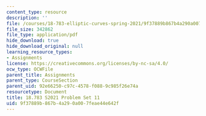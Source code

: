 ```yaml
---
content_type: resource
description: ''
file: /courses/18-783-elliptic-curves-spring-2021/9f37889b867b4a290a007feae44e642f_MIT18_783S21_PS11.pdf
file_size: 342862
file_type: application/pdf
hide_download: true
hide_download_original: null
learning_resource_types:
- Assignments
license: https://creativecommons.org/licenses/by-nc-sa/4.0/
ocw_type: OCWFile
parent_title: Assignments
parent_type: CourseSection
parent_uid: 92e66250-c97c-4578-f088-9c985f26e74a
resourcetype: Document
title: 18.783 S2021 Problem Set 11
uid: 9f37889b-867b-4a29-0a00-7feae44e642f
---
```

